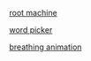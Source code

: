 [root machine](rootmachine/rootmachine.html)

[word picker](/wordpicker/wordpicker.html)

[breathing animation](/randomcode/breathing.html)
